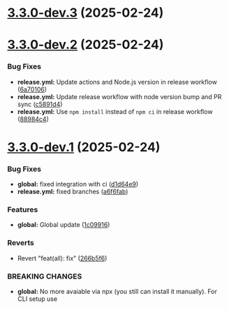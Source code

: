 # [3.3.0-dev.3](https://github.com/ElsiKora/ESLint-Config/compare/v3.3.0-dev.2...v3.3.0-dev.3) (2025-02-24)

# [3.3.0-dev.2](https://github.com/ElsiKora/ESLint-Config/compare/v3.3.0-dev.1...v3.3.0-dev.2) (2025-02-24)


### Bug Fixes

* **release.yml:** Update actions and Node.js version in release workflow ([6a70106](https://github.com/ElsiKora/ESLint-Config/commit/6a701068c726087c690b7527bf9035282361e977))
* **release.yml:** Update release workflow with node version bump and PR sync ([c5891d4](https://github.com/ElsiKora/ESLint-Config/commit/c5891d44463e912e3284428db7e490f17e98134d))
* **release.yml:** Use `npm install` instead of `npm ci` in release workflow ([88984c4](https://github.com/ElsiKora/ESLint-Config/commit/88984c4c2d44eb823fb7fbb96a1e74795f41ee76))

# [3.3.0-dev.1](https://github.com/ElsiKora/ESLint-Config/compare/v3.2.5...v3.3.0-dev.1) (2025-02-24)


### Bug Fixes

* **global:** fixed integration with ci ([d1d64e9](https://github.com/ElsiKora/ESLint-Config/commit/d1d64e909814e55dd20039a0ab519d69648d50ee))
* **release.yml:** fixed branches ([a6f6fab](https://github.com/ElsiKora/ESLint-Config/commit/a6f6fab0fb9ad22fd3ee53f0fbbf9b365812ce74))


### Features

* **global:** Global update ([1c09916](https://github.com/ElsiKora/ESLint-Config/commit/1c09916e267de1d5a89658df7c4b41e8840d9a58))


### Reverts

* Revert "feat(all): fix" ([266b5f6](https://github.com/ElsiKora/ESLint-Config/commit/266b5f618f27d54907af0e5f3fadd8f07b520938))


### BREAKING CHANGES

* **global:** No more avaiable via npx (you still can install it manually). For CLI setup use
